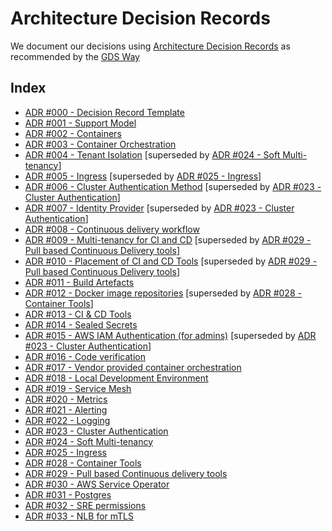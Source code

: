 # Architecture Decision Records

We document our decisions using [Architecture Decision Records](https://github.com/alphagov/gsp-team-manual/tree/master/adr) as recommended by the [GDS Way](https://gds-way.cloudapps.digital/standards/architecture-decisions.html)

## Index

- [ADR #000 - Decision Record Template](ADR000-template.md)
- [ADR #001 - Support Model](ADR001-support-model.md)
- [ADR #002 - Containers](ADR002-containers.md)
- [ADR #003 - Container Orchestration](ADR003-container-orchestration.md)
- [ADR #004 - Tenant Isolation](ADR004-tenant-isolation.md) [superseded by [ADR #024 - Soft Multi-tenancy](ADR024-soft-multitenancy.md)]
- [ADR #005 - Ingress](ADR005-ingress.md) [superseded by [ADR #025 - Ingress](ADR025-ingress.md)]
- [ADR #006 - Cluster Authentication Method](ADR006-authentication-method.md) [superseded by [ADR #023 - Cluster Authentication](ADR023-cluster-authentication.md)]
- [ADR #007 - Identity Provider](ADR007-identity-provider.md) [superseded by [ADR #023 - Cluster Authentication](ADR023-cluster-authentication.md)]
- [ADR #008 - Continuous delivery workflow](ADR008-continuous-delivery-workflow.md)
- [ADR #009 - Multi-tenancy for CI and CD](ADR009-multitenant-ci-cd.md) [superseded by [ADR #029 - Pull based Continuous Delivery tools](ADR029-continuous-delivery-tools.md)]
- [ADR #010 - Placement of CI and CD Tools](ADR010-placement-of-ci-cd-tools.md) [superseded by [ADR #029 - Pull based Continuous Delivery tools](ADR029-continuous-delivery-tools.md)]
- [ADR #011 - Build Artefacts](ADR011-build-artefacts.md)
- [ADR #012 - Docker image repositories](ADR012-docker-image-repositories.md) [superseded by [ADR #028 - Container Tools](ADR028-container-tools.md)]
- [ADR #013 - CI & CD Tools](ADR013-ci-cd-tools.md)
- [ADR #014 - Sealed Secrets](ADR014-sealed-secrets.md)
- [ADR #015 - AWS IAM Authentication (for admins)](ADR015-aws-iam-authentication.md) [superseded by [ADR #023 - Cluster Authentication](ADR023-cluster-authentication.md)]
- [ADR #016 - Code verification](ADR016-code-verification.md)
- [ADR #017 - Vendor provided container orchestration](ADR017-vendor-provided-container-orchestration.md)
- [ADR #018 - Local Development Environment](ADR018-local-development.md)
- [ADR #019 - Service Mesh](ADR019-service-mesh.md)
- [ADR #020 - Metrics](ADR020-metrics.md)
- [ADR #021 - Alerting](ADR021-alerting.md)
- [ADR #022 - Logging](ADR022-logging.md)
- [ADR #023 - Cluster Authentication](ADR023-cluster-authentication.md)
- [ADR #024 - Soft Multi-tenancy](ADR024-soft-multitenancy.md)
- [ADR #025 - Ingress](ADR025-ingress.md)
- [ADR #028 - Container Tools](ADR028-container-tools.md)
- [ADR #029 - Pull based Continuous delivery tools](ADR029-continuous-delivery-tools.md)
- [ADR #030 - AWS Service Operator](ADR030-aws-service-operator.md)
- [ADR #031 - Postgres](ADR031-postgres.md)
- [ADR #032 - SRE permissions](ADR032-sre-permissions.md)
- [ADR #033 - NLB for mTLS](ADR033-nlb-for-mtls.md)
